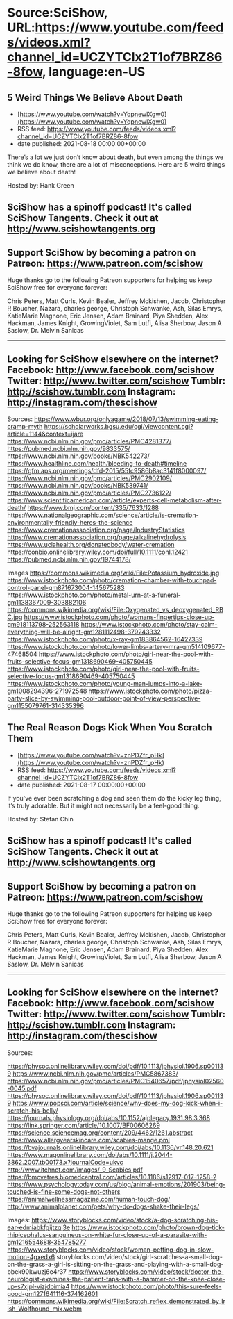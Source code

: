 # Source:SciShow, URL:https://www.youtube.com/feeds/videos.xml?channel_id=UCZYTClx2T1of7BRZ86-8fow, language:en-US

## 5 Weird Things We Believe About Death
 - [https://www.youtube.com/watch?v=YqpnewlXgw0](https://www.youtube.com/watch?v=YqpnewlXgw0)
 - RSS feed: https://www.youtube.com/feeds/videos.xml?channel_id=UCZYTClx2T1of7BRZ86-8fow
 - date published: 2021-08-18 00:00:00+00:00

There’s a lot we just don’t know about death, but even among the things we think we do know, there are a lot of misconceptions. Here are 5 weird things we believe about death!

Hosted by: Hank Green

SciShow has a spinoff podcast! It's called SciShow Tangents. Check it out at http://www.scishowtangents.org
----------
Support SciShow by becoming a patron on Patreon: https://www.patreon.com/scishow
----------
Huge thanks go to the following Patreon supporters for helping us keep SciShow free for everyone forever:

Chris Peters, Matt Curls, Kevin Bealer, Jeffrey Mckishen, Jacob, Christopher R Boucher, Nazara, charles george, Christoph Schwanke, Ash, Silas Emrys, KatieMarie Magnone, Eric Jensen, Adam Brainard, Piya Shedden, Alex Hackman, James Knight, GrowingViolet, Sam Lutfi, Alisa Sherbow, Jason A Saslow, Dr. Melvin Sanicas

----------
Looking for SciShow elsewhere on the internet?
Facebook: http://www.facebook.com/scishow
Twitter: http://www.twitter.com/scishow
Tumblr: http://scishow.tumblr.com
Instagram: http://instagram.com/thescishow
----------
Sources:
https://www.wbur.org/onlyagame/2018/07/13/swimming-eating-cramp-myth 
https://scholarworks.bgsu.edu/cgi/viewcontent.cgi?article=1144&context=ijare
https://www.ncbi.nlm.nih.gov/pmc/articles/PMC4281377/
https://pubmed.ncbi.nlm.nih.gov/9833575/
https://www.ncbi.nlm.nih.gov/books/NBK542273/
https://www.healthline.com/health/bleeding-to-death#timeline
https://gfm.aps.org/meetings/dfd-2015/55fc9586b8ac3141f8000097/
https://www.ncbi.nlm.nih.gov/pmc/articles/PMC2902109/
https://www.ncbi.nlm.nih.gov/books/NBK539741/
https://www.ncbi.nlm.nih.gov/pmc/articles/PMC2736122/
https://www.scientificamerican.com/article/experts-cell-metabolism-after-death/
https://www.bmj.com/content/335/7633/1288
https://www.nationalgeographic.com/science/article/is-cremation-environmentally-friendly-heres-the-science
https://www.cremationassociation.org/page/IndustryStatistics
https://www.cremationassociation.org/page/alkalinehydrolysis
https://www.uclahealth.org/donatedbody/water-cremation
https://conbio.onlinelibrary.wiley.com/doi/full/10.1111/conl.12421 
https://pubmed.ncbi.nlm.nih.gov/19744178/

Images
https://commons.wikimedia.org/wiki/File:Potassium_hydroxide.jpg
https://www.istockphoto.com/photo/cremation-chamber-with-touchpad-control-panel-gm871673004-145675283
https://www.istockphoto.com/photo/metal-urn-at-a-funeral-gm1138367009-303882106
https://commons.wikimedia.org/wiki/File:Oxygenated_vs_deoxygenated_RBC.jpg
https://www.istockphoto.com/photo/womans-fingertips-close-up-gm918113798-252563118
https://www.istockphoto.com/photo/stay-calm-everything-will-be-alright-gm1281112498-379243332
https://www.istockphoto.com/photo/x-ray-gm183864562-16427339
https://www.istockphoto.com/photo/lower-limbs-artery-mra-gm514109677-47468504
https://www.istockphoto.com/photo/girl-near-the-pool-with-fruits-selective-focus-gm1318690469-405750445
https://www.istockphoto.com/photo/girl-near-the-pool-with-fruits-selective-focus-gm1318690469-405750445
https://www.istockphoto.com/photo/young-man-jumps-into-a-lake-gm1008294396-271972548
https://www.istockphoto.com/photo/pizza-party-slice-by-swimming-pool-outdoor-point-of-view-perspective-gm1155079761-314335396

## The Real Reason Dogs Kick When You Scratch Them
 - [https://www.youtube.com/watch?v=znPDZfr_pHk](https://www.youtube.com/watch?v=znPDZfr_pHk)
 - RSS feed: https://www.youtube.com/feeds/videos.xml?channel_id=UCZYTClx2T1of7BRZ86-8fow
 - date published: 2021-08-17 00:00:00+00:00

If you’ve ever been scratching a dog and seen them do the kicky leg thing, it’s truly adorable. But it might not necessarily be a feel-good thing.

Hosted by: Stefan Chin

SciShow has a spinoff podcast! It's called SciShow Tangents. Check it out at http://www.scishowtangents.org
----------
Support SciShow by becoming a patron on Patreon: https://www.patreon.com/scishow
----------
Huge thanks go to the following Patreon supporters for helping us keep SciShow free for everyone forever:

Chris Peters, Matt Curls, Kevin Bealer, Jeffrey Mckishen, Jacob, Christopher R Boucher, Nazara, charles george, Christoph Schwanke, Ash, Silas Emrys, KatieMarie Magnone, Eric Jensen, Adam Brainard, Piya Shedden, Alex Hackman, James Knight, GrowingViolet, Sam Lutfi, Alisa Sherbow, Jason A Saslow, Dr. Melvin Sanicas

----------
Looking for SciShow elsewhere on the internet?
Facebook: http://www.facebook.com/scishow
Twitter: http://www.twitter.com/scishow
Tumblr: http://scishow.tumblr.com
Instagram: http://instagram.com/thescishow
----------
Sources:

https://physoc.onlinelibrary.wiley.com/doi/pdf/10.1113/jphysiol.1906.sp001139
https://www.ncbi.nlm.nih.gov/pmc/articles/PMC5867383/
https://www.ncbi.nlm.nih.gov/pmc/articles/PMC1540657/pdf/jphysiol02560-0045.pdf
https://physoc.onlinelibrary.wiley.com/doi/pdf/10.1113/jphysiol.1906.sp001139 
https://www.popsci.com/article/science/why-does-my-dog-kick-when-i-scratch-his-belly/
https://journals.physiology.org/doi/abs/10.1152/ajplegacy.1931.98.3.368
https://link.springer.com/article/10.1007/BF00606269 
https://science.sciencemag.org/content/209/4462/1261.abstract
https://www.allergyearskincare.com/scabies-mange.pml
https://bvajournals.onlinelibrary.wiley.com/doi/abs/10.1136/vr.148.20.621
https://www.magonlinelibrary.com/doi/abs/10.1111/j.2044-3862.2007.tb00173.x?journalCode=ukvc
http://www.itchnot.com/images/_9_Scabies.pdf
https://bmcvetres.biomedcentral.com/articles/10.1186/s12917-017-1258-2
https://www.psychologytoday.com/us/blog/animal-emotions/201903/being-touched-is-fine-some-dogs-not-others
https://animalwellnessmagazine.com/human-touch-dog/
http://www.animalplanet.com/pets/why-do-dogs-shake-their-legs/ 

Images:
https://www.storyblocks.com/video/stock/a-dog-scratching-his-ear-edmiabkfgijtzqj3e
https://www.istockphoto.com/photo/brown-dog-tick-rhipicephalus-sanguineus-on-white-fur-close-up-of-a-parasite-with-gm1216554688-354785277
https://www.storyblocks.com/video/stock/woman-petting-dog-in-slow-motion-4gxedx6
storyblocks.com/video/stock/girl-scratches-a-small-dog-on-the-grass-a-girl-is-sitting-on-the-grass-and-playing-with-a-small-dog-bbek90kwuzj6e4r37
https://www.storyblocks.com/video/stock/doctor-the-neurologist-examines-the-patient-taps-with-a-hammer-on-the-knee-close-up-s7xjpl-vizjdbimia4
https://www.istockphoto.com/photo/this-sure-feels-good-gm1271641116-374162601
https://commons.wikimedia.org/wiki/File:Scratch_reflex_demonstrated_by_Irish_Wolfhound_mix.webm


